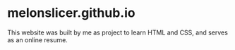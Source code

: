 # melonslicer.github.io
This website was built by me as project to learn HTML and CSS, and serves as an online resume.
